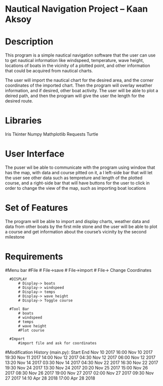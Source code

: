 # Nautical Navigation Project – Kaan Aksoy

# Description
  This program is a simple nautical navigation software that the user can use to get nautical information like windspeed, temperature, wave height, locations of boats in the vicinity of a plotted point, and other information that could be acquired from nautical charts.

  The user will import the nautical chart for the desired area, and the corner coordinates of the imported chart. Then the program will overlay weather information, and if desired, other boat activity. The user will be able to plot a deired path, and then the program will give the user the length for the desired route.

# Libraries
  Iris
  Tkinter
  Numpy
  Mathplotlib
  Requests
  Turtle

# User Interface
  The puser wil be able to communicate with the program using window that has the map, with data and course pltted on it, a l   left-side bar that will let the user see other data such as tempreture and length of the plotted course, and a right-side bar that will have buttons for the user to click in order to change the view of the map, such as importing boat locations

# Set of Features
  The program will be able to import and display charts, weather data and data from other boats by the first mile stone and the user will be able to plot a course and get information about the course’s vicinity by the second milestone


  #         Requirements
  #Menu bar
      #File
          # File->save
          # File->import
          # File-> Change Coordinates

      #DISPLAY
          # Display-> boats
          # Display-> windspeed
          # Display-> temps
          # Display-> wave height
          # Display-> Toggle course

      #Tool Bar
          # boats
          # windspeed
          # temps
          # wave height
          #Plot course

      #Import
          #import file and ask for coordinates

#Modification History
  (main.py):
  Start                    End
  Nov 10 2017 16:00        Nov 10 2017 19:30
  Nov 11 2017 14:00        Nov 12 2017 04:30
  Nov 12 2017 06:00        Nov 12 2017 13:20
  Nov 14 2017 03:30        Nov 14 2017 04:30
  Nov 22 2017 16:30        Nov 22 2017 19:30
  Nov 24 2017 13:30        Nov 24 2017 20:20
  Nov 25 2017 15:00        Nov 26 2017 08:30
  Nov 26 2017 19:00        Nov 27 2017 02:00
  Nov 27 2017 09:30        Nov 27 2017 14:10
  Apr 28 2018 17:00        Apr 28 2018
